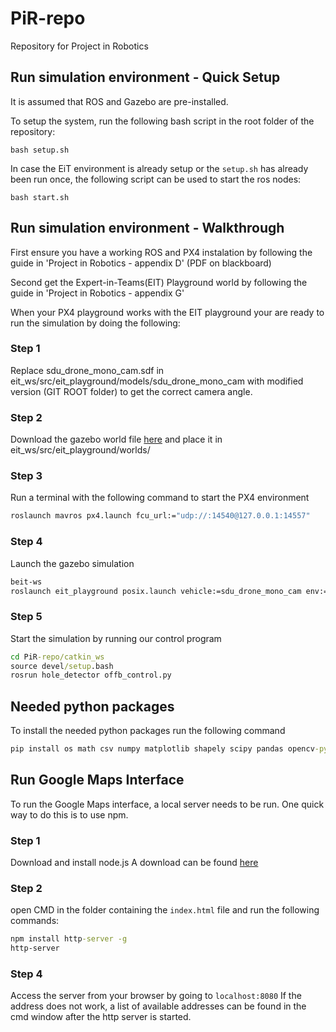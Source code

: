 # PiR-repo
Repository for Project in Robotics 

## Run simulation environment - Quick Setup
It is assumed that ROS and Gazebo are pre-installed.

To setup the system, run the following bash script in the root folder of the repository:
```CMD
bash setup.sh
```

In case the EiT environment is already setup or the `setup.sh` has already been run once, the following script can be used to start the ros nodes:
```CMD
bash start.sh
```

## Run simulation environment - Walkthrough
First ensure you have a working ROS and PX4 instalation by following the guide in 'Project in Robotics - appendix D' (PDF on blackboard)

Second get the Expert-in-Teams(EIT) Playground world by following the guide in 'Project in Robotics - appendix G'

When your PX4 playground works with the EIT playground your are ready to run the simulation by doing the following: 

### Step 1
Replace sdu_drone_mono_cam.sdf in eit_ws/src/eit_playground/models/sdu_drone_mono_cam with modified version (GIT ROOT folder) to get the correct camera angle.

### Step 2
Download the gazebo world file [here](https://drive.google.com/file/d/1b8MNieB_JLFnwehBVa12ll2kzuR6cK6_/view?usp=sharing) and place it in eit_ws/src/eit_playground/worlds/

### Step 3
Run a terminal with the following command to start the PX4 environment
```cmd
roslaunch mavros px4.launch fcu_url:="udp://:14540@127.0.0.1:14557"
```

### Step 4
Launch the gazebo simulation
```cmd
beit-ws
roslaunch eit_playground posix.launch vehicle:=sdu_drone_mono_cam env:=hca_airport_fence_complex
```

### Step 5
Start the simulation by running our control program
```cmd
cd PiR-repo/catkin_ws
source devel/setup.bash
rosrun hole_detector offb_control.py
```

## Needed python packages
To install the needed python packages run the following command
```cmd
pip install os math csv numpy matplotlib shapely scipy pandas opencv-python imutils
```


## Run Google Maps Interface
To run the Google Maps interface, a local server needs to be run. One quick way to do this is to use npm.

### Step 1
Download and install node.js
A download can be found [here](https://nodejs.org/en/download/)

### Step 2
open CMD in the folder containing the `index.html` file and run the following commands:
```cmd
npm install http-server -g
http-server
```

### Step 4
Access the server from your browser by going to `localhost:8080`
If the address does not work, a list of available addresses can be found in the cmd window after the http server is started.
